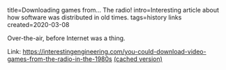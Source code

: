 title=Downloading games from… The radio!
intro=Interesting article about how software was distributed in old times.
tags=history links
created=2020-03-08

Over-the-air, before Internet was a thing.

Link: <https://interestingengineering.com/you-could-download-video-games-from-the-radio-in-the-1980s>
[(cached version)](http://archive.li/Sv2xe)
